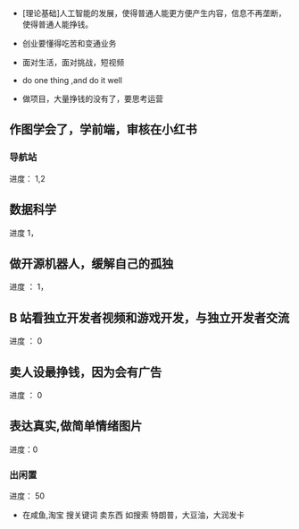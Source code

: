 
- [理论基础]人工智能的发展，使得普通人能更方便产生内容，信息不再垄断，使得普通人能挣钱。

- 创业要懂得吃苦和变通业务
- 面对生活，面对挑战，短视频
- do one thing ,and do it well
- 做项目，大量挣钱的没有了，要思考运营

## 作图学会了，学前端，审核在小红书

### 导航站 
进度： 1,2

## 数据科学

进度 1，

## 做开源机器人，缓解自己的孤独

进度 ：  1，


##  B 站看独立开发者视频和游戏开发，与独立开发者交流
进度 ： 0

## 卖人设最挣钱，因为会有广告
进度 ： 0


## 表达真实,做简单情绪图片

进度：0

### 出闲置

进度： 50

- 在咸鱼,淘宝 搜关键词 卖东西  如搜索 特朗普，大豆油，大润发卡